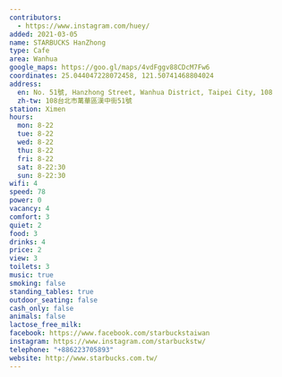 ```yaml
---
contributors:
  - https://www.instagram.com/huey/
added: 2021-03-05
name: STARBUCKS HanZhong
type: Cafe
area: Wanhua
google_maps: https://goo.gl/maps/4vdFggv88CDcM7Fw6
coordinates: 25.044047228072458, 121.50741468804024
address:
  en: No. 51號, Hanzhong Street, Wanhua District, Taipei City, 108
  zh-tw: 108台北市萬華區漢中街51號
station: Ximen
hours:
  mon: 8-22
  tue: 8-22
  wed: 8-22
  thu: 8-22
  fri: 8-22
  sat: 8-22:30
  sun: 8-22:30
wifi: 4
speed: 78
power: 0
vacancy: 4
comfort: 3
quiet: 2
food: 3
drinks: 4
price: 2
view: 3
toilets: 3
music: true
smoking: false
standing_tables: true
outdoor_seating: false
cash_only: false
animals: false
lactose_free_milk: 
facebook: https://www.facebook.com/starbuckstaiwan
instagram: https://www.instagram.com/starbuckstw/
telephone: "+886223705893"
website: http://www.starbucks.com.tw/
---
```


